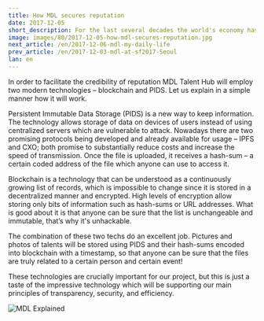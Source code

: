 ```yaml
---
title: How MDL secures reputation
date: 2017-12-05
short_description: For the last several decades the world's economy has been experiencing a massive shift from agriculture and production
image: images/80/2017-12-05-how-mdl-secures-reputation.jpg
next_article: /en/2017-12-06-mdl-my-daily-life
prev_article: /en/2017-12-03-mdl-at-sf2017-Seoul
lan: en
---
```


In order to facilitate the credibility of reputation MDL Talent Hub will employ two modern technologies – blockchain and PIDS. Let us explain in a simple manner how it will work.

Persistent Immutable Data Storage (PIDS) is a new way to keep information. The technology allows storage of data on devices of users instead of using centralized servers which are vulnerable to attack. Nowadays there are two promising protocols being developed and already available for usage – IPFS and CXO; both promise to substantially reduce costs and increase the speed of transmission. Once the file is uploaded, it receives a hash-sum – a certain coded address of the file which anyone can use to access it.

Blockchain is a technology that can be understood as a continuously growing list of records, which is impossible to change since it is stored in a decentralized manner and encrypted. High levels of encryption allow storing only bits of information such as hash-sums or URL addresses. What is good about it is that anyone can be sure that the list is unchangeable and immutable, that’s why it's unhackable.

The combination of these two techs do an excellent job. Pictures and photos of talents will be stored using PIDS and their hash-sums encoded into blockchain with a timestamp, so that anyone can be sure that the files are truly related to a certain person and certain event!

These technologies are crucially important for our project, but this is just a taste of the impressive technology which will be supporting our main principles of transparency, security, and efficiency. 

![MDL Explained](https://gateway.ipfs.io/ipfs/QmVqUgtsLLuUmLfEJSpejr36LFmSpnGsBLVKVj28tCkege/MDL%20Explained.jpg)
